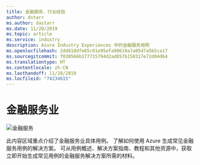 ```yaml
---
title: 金融服务、行业经验
author: dstarr
ms.author: dastarr
ms.date: 11/20/2019
ms.topic: article
ms.service: industry
description: Azure Industry Experiences 中的金融服务用例
ms.openlocfilehash: 2dd818dfe65c91e95efa90619a7a05d7a5b5ca17
ms.sourcegitcommit: f030566b177715794d2ad857b150317e72d04d64
ms.translationtype: HT
ms.contentlocale: zh-CN
ms.lasthandoff: 11/20/2019
ms.locfileid: "74234615"
---
```

# <a name="financial-services-industry"></a>金融服务业

![金融服务](./assets/index-assets/financial-services.png)

此内容区域重点介绍了金融服务业具体用例。 了解如何使用 Azure 生成常见金融服务用例的解决方案。 可从用例概述、解决方案指南、教程和其他资源中，获取立即开始生成常见用例的金融服务解决方案所需的材料。
